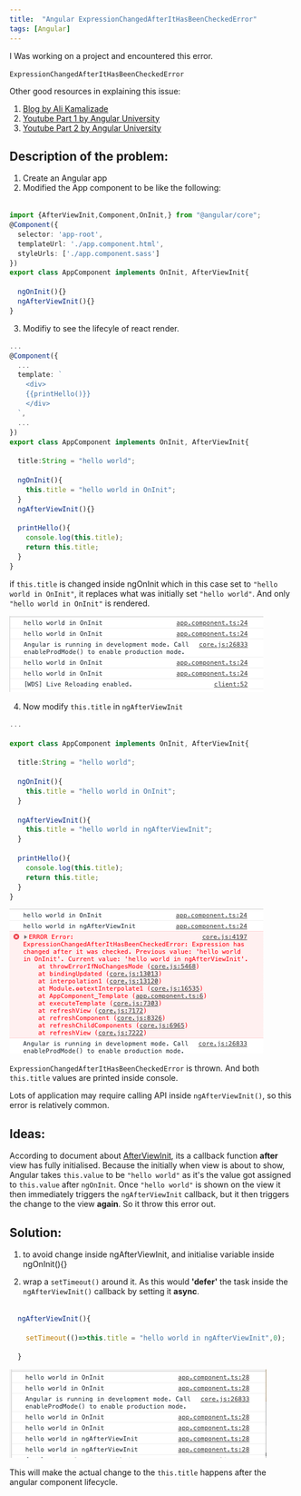 ```yaml
---
title:  "Angular ExpressionChangedAfterItHasBeenCheckedError"
tags: [Angular] 
---
```


I Was working on a project and encountered this error.

`ExpressionChangedAfterItHasBeenCheckedError`

Other good resources in explaining this issue:

1. [Blog by Ali Kamalizade](https://medium.com/better-programming/expressionchangedafterithasbeencheckederror-in-angular-what-why-and-how-to-fix-it-c6bdc0b22787)
2. [Youtube Part 1 by Angular University](https://www.youtube.com/watch?v=l3jZDGOZBEs&t=286s)
3. [Youtube Part 2 by Angular University](https://www.youtube.com/watch?v=MFNvDBb6q9c&ab_channel=AngularUniversity)


## Description of the problem:

1. Create an Angular app
2. Modified the App component to be like the following:


```ts

import {AfterViewInit,Component,OnInit,} from "@angular/core";
@Component({
  selector: 'app-root',
  templateUrl: './app.component.html',
  styleUrls: ['./app.component.sass']
})
export class AppComponent implements OnInit, AfterViewInit{

  ngOnInit(){}
  ngAfterViewInit(){}
}
```

3. Modifiy to see the lifecyle of react render.

```ts
...
@Component({
  ...
  template: `
    <div>
    {{printHello()}}
    </div>
  `,
  ...
})
export class AppComponent implements OnInit, AfterViewInit{

  title:String = "hello world";

  ngOnInit(){
    this.title = "hello world in OnInit";
  }
  ngAfterViewInit(){}
  
  printHello(){
    console.log(this.title);
    return this.title;
  }
}
```

if `this.title` is changed inside ngOnInit which in this case set to `"hello world in OnInit"`, it replaces what was initially set `"hello world"`. And only `"hello world in OnInit"` is rendered.


![onInit](/assets/images/2020-09-18/onInit.png)


4. Now modify `this.title` in `ngAfterViewInit`

```ts
...

export class AppComponent implements OnInit, AfterViewInit{

  title:String = "hello world";

  ngOnInit(){
    this.title = "hello world in OnInit";
  }
  
  ngAfterViewInit(){
    this.title = "hello world in ngAfterViewInit";
  }
  
  printHello(){
    console.log(this.title);
    return this.title;
  }
}

```
![ngAfterViewInit](/assets/images/2020-09-18/ngAfterViewInit.png)

`ExpressionChangedAfterItHasBeenCheckedError` is thrown. And both `this.title` values are printed inside console.

Lots of application may require calling API inside `ngAfterViewInit()`, so this error is relatively common.

## Ideas:

According to document about [AfterViewInit](https://angular.io/api/core/AfterViewInit), its a callback function **after** view has fully initialised. Because the initially when view is about to show, Angular takes `this.value` to be `"hello world"` as it's the value got assigned to `this.value` after `ngOnInit`. Once `"hello world"` is shown on the view it then immediately triggers the `ngAfterViewInit` callback, but it then triggers the change to the view **again**. So it throw this error out.

## Solution:

1. to avoid change inside ngAfterViewInit, and initialise variable inside ngOnInit(){}

2. wrap a `setTimeout()` around it. As this would **'defer'** the task inside the `ngAfterViewInit()` callback by setting it **async**.


```ts

  ngAfterViewInit(){
  
    setTimeout(()=>this.title = "hello world in ngAfterViewInit",0);

  }

```
![after-setTimeout](/assets/images/2020-09-18/after-setTimeout.png)

This will make the actual change to the `this.title` happens after the angular component lifecycle.

